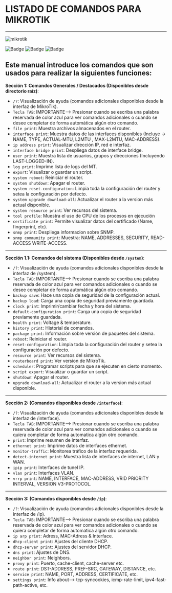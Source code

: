 # LISTADO DE COMANDOS PARA MIKROTIK 
---
![mikrotik](https://user-images.githubusercontent.com/83385717/227599696-f5dba4fb-90d3-4485-ba8a-f456732bb2f2.png)


   ![Badge](https://img.shields.io/badge/STATUS-En%20desarrollo-blue)
   ![Badge](https://img.shields.io/pypi/status/aiogram.svg?style=flat-square)
   ![Badge](https://img.shields.io/badge/MikroTik%20RouterOS%20-6.48.6-blue)
   
## Este manual introduce los comandos que son usados para realizar la siguientes funciones:

**Sección 1: Comandos Generales / Destacados (Disponibles desde directorio raíz)**:
 - `/?`: Visualización de ayuda (comandos adicionales disponibles desde la interfaz de MikroTik).
 - `Tecla TAB`: IMPORTANTE--> Presionar cuando se escriba una palabra reservada de color azul para ver comandos adicionales o cuando se desee completar de forma automática algún otro comando.
 - `file print`: Muestra archivos almacenados en el router.
 - `interface print`: Muestra datos de las interfaces disponibles (Incluye -> NAME, TYPE, ACTUAL-MTU, L2MTU , MAX-L2MTU, MAC-ADDRESS).
 - `ip address print`: Visualizar dirección IP, red e interfaz.
 - `interface bridge print`: Despliega datos de interface bridge.
 - `user print`: Muestra lista de usuarios, grupos y direcciones (Incluyendo LAST-LOGGED-IN).
 - `log print`: Imprime lista de logs del MT.
 - `export`: Visualizar o guardar un script.
 - `system reboot`: Reiniciar el router.
 - `system shutdown`: Apagar el router.
 - `system reset-configuration`: Limpia toda la configuración del router y setea la configuración por defecto.
 - `system upgrade download-all`: Actualizar el router a la version más actual disponible.
 - `system resource print`: Ver recursos del sistema.
 - `tool profile`: Muestra el uso de CPU de los procesos en ejecución
 - `certificate print`: Permite visualizar datos del certificado (Name, fingerprint, etc).
 - `snmp print`: Despliega informacion sobre SNMP.
 - `snmp community print`: Muestra: NAME, ADDRESSES, SECURITY, READ-ACCESS WRITE-ACCESS.

---

**Sección 1.1: Comandos del sistema (Disponibles desde `/system`)**:
 - `/?`: Visualización de ayuda (comandos adicionales disponibles desde la interfaz de /system).
 - `Tecla TAB`: IMPORTANTE--> Presionar cuando se escriba una palabra reservada de color azul para ver comandos adicionales o cuando se desee completar de forma automática algún otro comando.
 - `backup save`: Hace una copia de seguridad de la configuración actual.
 - `backup load`: Carga una copia de seguridad previamente guardada.
 - `clock print`: Imprimir/cambiar fecha y hora del sistema.
 - `default-configuration print`: Carga una copia de seguridad previamente guardada.
 - `health print`: Voltage & temperature.
 - `history print`: Historial de comandos.
 - `package print`: Información sobre versión de paquetes del sistema.
 - `reboot`: Reiniciar el router.
 - `reset-configuration`: Limpia toda la configuración del router y setea la configuración por defecto.
 - `resource print`: Ver recursos del sistema.
 - `routerboard print`: Ver version de MikroTik.
 - `scheduler`: Programar scripts para que se ejecuten en cierto momento.
 - `script export`: Visualizar o guardar un script.
 - `shutdown`: Apagar el router.
 - `upgrade download-all`: Actualizar el router a la version más actual disponible.

---

**Sección 2: (Comandos disponibles desde `/interface`)**:
 - `/?`: Visualización de ayuda (comandos adicionales disponibles desde la interfaz de /interface).
 - `Tecla TAB`: IMPORTANTE--> Presionar cuando se escriba una palabra reservada de color azul para ver comandos adicionales o cuando se quiera completar de forma automatica algún otro comando.
 - `print`: Imprime resumen de interfaz.
 - `ethernet print`: Imprime datos de interfaces ethernet.
 - `monitor-traffic`: Monitorea tráfico de la interfaz requerida.
 - `detect-internet print`: Muestra lista de interfaces de internet, LAN y WAN.
 - `ipip print`: Interfaces de tunel IP.
 - `vlan print`: Interfaces VLAN.
 - `vrrp print`:  NAME, INTERFACE, MAC-ADDRESS, VRID PRIORITY INTERVAL, VERSION V3-PROTOCOL.

---

 **Sección 3: (Comandos disponibles desde `/ip`)**:
 - `/?`: Visualización de ayuda (comandos adicionales disponibles desde la interfaz de /ip).
 - `Tecla TAB`: IMPORTANTE--> Presionar cuando se escriba una palabra reservada de color azul para ver comandos adicionales o cuando se quiera completar de forma automatica algún otro comando.
 - `ip arp print`: Adress, MAC-Adress & Interface.
 - `dhcp-client print`: Ajustes del cliente DHCP.
 - `dhcp-server print`: Ajustes del servidor DHCP.
 - `dns print`: Ajustes de DNS.
 - `neighbor print`: Neighbors.
 - `proxy print`: Puerto, cache-client, cache-server etc.
 - `route print`: DST-ADDRESS, PREF-SRC, GATEWAY, DISTANCE, etc.
 - `service print`: NAME, PORT, ADDRESS, CERTIFICATE, etc.
 - `settings print`: Info about--> tcp-syncookies, icmp-rate-limit, ipv4-fast-path-active, etc.

